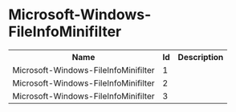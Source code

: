 # Microsoft-Windows-FileInfoMinifilter

<table>
<colgroup><col/><col/><col/></colgroup>
<tr><th>Name</th><th>Id</th><th>Description</th></tr>
<tr><td>Microsoft-Windows-FileInfoMinifilter</td><td>1</td><td></td></tr>
<tr><td>Microsoft-Windows-FileInfoMinifilter</td><td>2</td><td></td></tr>
<tr><td>Microsoft-Windows-FileInfoMinifilter</td><td>3</td><td></td></tr>
</table>
